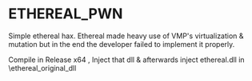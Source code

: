 # ETHEREAL_PWN

Simple ethereal hax.
Ethereal made heavy use of VMP's virtualization & mutation but in the end the developer failed to implement it properly.

Compile in Release x64 , Inject that dll & afterwards inject ethereal.dll in \ethereal_original_dll
